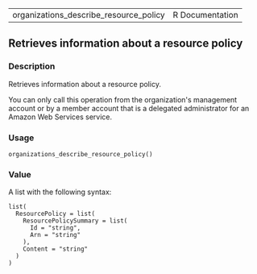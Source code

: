 <table style="width: 100%;">
<tbody>
<tr class="odd">
<td>organizations_describe_resource_policy</td>
<td style="text-align: right;">R Documentation</td>
</tr>
</tbody>
</table>

## Retrieves information about a resource policy

### Description

Retrieves information about a resource policy.

You can only call this operation from the organization's management
account or by a member account that is a delegated administrator for an
Amazon Web Services service.

### Usage

    organizations_describe_resource_policy()

### Value

A list with the following syntax:

    list(
      ResourcePolicy = list(
        ResourcePolicySummary = list(
          Id = "string",
          Arn = "string"
        ),
        Content = "string"
      )
    )
